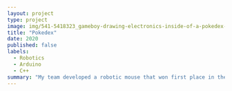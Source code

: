 ```yaml
---
layout: project
type: project
image: img/541-5418323_gameboy-drawing-electronics-inside-of-a-pokedex-hd.png
title: "Pokedex"
date: 2020
published: false
labels:
  - Robotics
  - Arduino
  - C++
summary: "My team developed a robotic mouse that won first place in the 2015 UH Micromouse competition."
---
```

